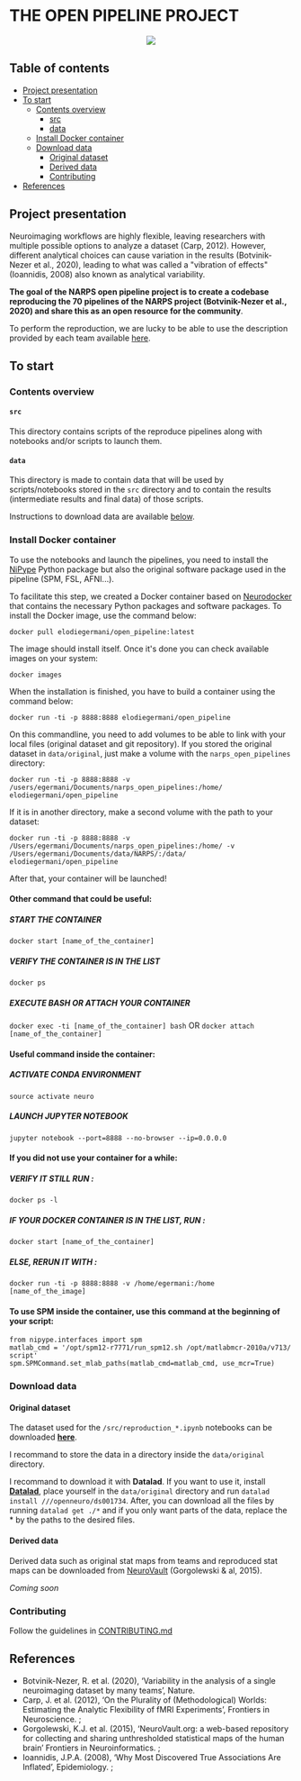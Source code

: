 # THE OPEN PIPELINE PROJECT

<p align="center">
	<img src="https://github.com/elodiegermani/narps_open_pipelines/blob/main/static/images/project_illustration.png"/> 
</p>

## Table of contents
   * [Project presentation](#project-presentation)
   * [To start](#to-start)
   	  * [Contents overview](#contents-overview)
	   	  * [src](#src)
	   	  * [data](#data)
   	  * [Install Docker container](#install-docker-container)
   	  * [Download data](#download-data)
   	  	  * [Original dataset](#original-dataset)
   	  	  * [Derived data](#derived-data)
	  	  * [Contributing](#contributing)
   * [References](#references)


## Project presentation

Neuroimaging workflows are highly flexible, leaving researchers with multiple possible options to analyze a dataset (Carp, 2012).
However, different analytical choices can cause variation in the results (Botvinik-Nezer et al., 2020), leading to what was called a "vibration of effects" (Ioannidis, 2008) also known as analytical variability. 

**The goal of the NARPS open pipeline project is to create a codebase reproducing the 70 pipelines of the NARPS project (Botvinik-Nezer et al., 2020) and share this as an open resource for the community**. 

To perform the reproduction, we are lucky to be able to use the description provided by each team available [here](https://github.com/poldrack/narps/blob/1.0.1/ImageAnalyses/metadata_files/analysis_pipelines_for_analysis.xlsx).

## To start 

### Contents overview

#### `src`

This directory contains scripts of the reproduce pipelines along with notebooks and/or scripts to launch them. 

#### `data`

This directory is made to contain data that will be used by scripts/notebooks stored in the `src` directory and to contain the results (intermediate results and final data) of those scripts. 

Instructions to download data are available [below](#download-data).

### Install Docker container

To use the notebooks and launch the pipelines, you need to install the [NiPype](https://nipype.readthedocs.io/en/latest/users/install.html) Python package but also the original software package used in the pipeline (SPM, FSL, AFNI...). 

To facilitate this step, we created a Docker container based on [Neurodocker](https://github.com/ReproNim/neurodocker) that contains the necessary Python packages and software packages. To install the Docker image, use the command below: 
```
docker pull elodiegermani/open_pipeline:latest
```

The image should install itself. Once it's done you can check available images on your system:
```
docker images
```

When the installation is finished, you have to build a container using the command below:
```
docker run -ti -p 8888:8888 elodiegermani/open_pipeline
```

On this commandline, you need to add volumes to be able to link with your local files (original dataset and git repository). If you stored the original dataset in `data/original`, just make a volume with the `narps_open_pipelines` directory:
```
docker run -ti -p 8888:8888 -v /users/egermani/Documents/narps_open_pipelines:/home/ elodiegermani/open_pipeline
``` 

If it is in another directory, make a second volume with the path to your dataset:
```
docker run -ti -p 8888:8888 -v /Users/egermani/Documents/narps_open_pipelines:/home/ -v /Users/egermani/Documents/data/NARPS/:/data/ elodiegermani/open_pipeline
```

After that, your container will be launched! 

#### Other command that could be useful: 
##### START THE CONTAINER 
```docker start [name_of_the_container]```

##### VERIFY THE CONTAINER IS IN THE LIST 
```docker ps ```

##### EXECUTE BASH OR ATTACH YOUR CONTAINER 
```docker exec -ti [name_of_the_container] bash```
OR
```docker attach [name_of_the_container]```

#### Useful command inside the container: 
##### ACTIVATE CONDA ENVIRONMENT
```source activate neuro```

##### LAUNCH JUPYTER NOTEBOOK
```jupyter notebook --port=8888 --no-browser --ip=0.0.0.0```

#### If you did not use your container for a while: 
##### VERIFY IT STILL RUN : 
```docker ps -l```
##### IF YOUR DOCKER CONTAINER IS IN THE LIST, RUN : 
```docker start [name_of_the_container]```
##### ELSE, RERUN IT WITH : 
```docker run -ti -p 8888:8888 -v /home/egermani:/home [name_of_the_image]```

#### To use SPM inside the container, use this command at the beginning of your script:
```
from nipype.interfaces import spm
matlab_cmd = '/opt/spm12-r7771/run_spm12.sh /opt/matlabmcr-2010a/v713/ script'
spm.SPMCommand.set_mlab_paths(matlab_cmd=matlab_cmd, use_mcr=True)
```

### Download data 

#### Original dataset

The dataset used for the `/src/reproduction_*.ipynb` notebooks can be downloaded [**here**](https://openneuro.org/datasets/ds001734/versions/1.0.5).

I recommand to store the data in a directory inside the `data/original` directory. 

I recommand to download it with **Datalad**. If you want to use it, install [**Datalad**](http://handbook.datalad.org/en/latest/intro/installation.html#install), place yourself in the `data/original` directory and run `datalad install ///openneuro/ds001734`.
After, you can download all the files by running `datalad get ./*` and if you only want parts of the data, replace the * by the paths to the desired files. 

#### Derived data

Derived data such as original stat maps from teams and reproduced stat maps can be downloaded from [NeuroVault](https://www.neurovault.org) (Gorgolewski & al, 2015). 

*Coming soon*

### Contributing 

Follow the guidelines in [CONTRIBUTING.md](https://github.com/elodiegermani/open_pipeline/blob/main/CONTRIBUTING.md)

## References

- Botvinik-Nezer, R. et al. (2020), ‘Variability in the analysis of a single neuroimaging dataset by many teams’, Nature.
- Carp, J. et al. (2012), ‘On the Plurality of (Methodological) Worlds: Estimating the Analytic Flexibility of fMRI Experiments’, Frontiers in Neuroscience. ;
- Gorgolewski, K.J. et al. (2015), ‘NeuroVault.org: a web-based repository for collecting and sharing unthresholded statistical maps of the human brain’ Frontiers in Neuroinformatics. ;
- Ioannidis, J.P.A. (2008), ‘Why Most Discovered True Associations Are Inflated’, Epidemiology. ;
